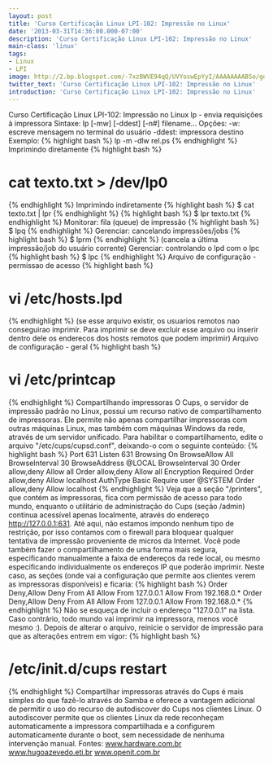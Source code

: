 ```yaml
---
layout: post
title: 'Curso Certificação Linux LPI-102: Impressão no Linux'
date: '2013-03-31T14:36:00.000-07:00'
description: 'Curso Certificação Linux LPI-102: Impressão no Linux'
main-class: 'linux'
tags:
- Linux
- LPI
image: http://2.bp.blogspot.com/-7xzBWVE94qQ/UVYoswEpYyI/AAAAAAAABSo/gdWQBDXwTjM/s72-c/linux-hp-color-laser-printing.jpg
twitter_text: 'Curso Certificação Linux LPI-102: Impressão no Linux'
introduction: 'Curso Certificação Linux LPI-102: Impressão no Linux'
---
```

Curso Certificação Linux LPI-102: Impressão no Linux
lp - envia requisições à impressora
 Sintaxe: lp [-mw] [-ddest] [-n#] filename...
 Opções:
 -w: escreve mensagem no terminal do usuário
 -ddest: impressora destino 
 Exemplo:
 {% highlight bash %}
lp -m -dlw rel.ps
{% endhighlight %}
Imprimindo diretamente
{% highlight bash %}
# cat texto.txt > /dev/lp0
{% endhighlight %}
Imprimindo indiretamente
{% highlight bash %}
$ cat texto.txt | lpr
{% endhighlight %}
{% highlight bash %}
$ lpr texto.txt
{% endhighlight %} 
Monitorar: fila (queue) de impressão
{% highlight bash %}
$ lpq
{% endhighlight %}
Gerenciar: cancelando impressões/jobs
{% highlight bash %}
$ lprm
{% endhighlight %} (cancela a última impressão/job do usuário corrente) 
Gerenciar: controlando o lpd com o lpc
{% highlight bash %}
$ lpc 
{% endhighlight %}
Arquivo de configuração - permissao de acesso
{% highlight bash %}
# vi /etc/hosts.lpd
{% endhighlight %} (se esse arquivo existir, os usuarios remotos nao conseguirao imprimir. Para imprimir se deve excluir esse arquivo ou inserir dentro dele os enderecos dos hosts remotos que podem imprimir)
Arquivo de configuração - geral
{% highlight bash %}
# vi /etc/printcap
{% endhighlight %}
Compartilhando impressoras
 O Cups, o servidor de impressão padrão no Linux, possui um recurso nativo de compartilhamento de impressoras. Ele permite não apenas compartilhar impressoras com outras máquinas Linux, mas também com máquinas Windows da rede, através de um servidor unificado. Para habilitar o compartilhamento, edite o arquivo "/etc/cups/cupsd.conf", deixando-o com o seguinte conteúdo:
{% highlight bash %}
Port 631
Listen 631
Browsing On
BrowseAllow All
BrowseInterval 30
BrowseAddress @LOCAL
BrowseInterval 30
Order allow,deny
Allow all
Order allow,deny
Allow all
Encryption Required
Order allow,deny
Allow localhost
AuthType Basic
Require user @SYSTEM
Order allow,deny
Allow localhost
{% endhighlight %}
 Veja que a seção "/printers", que contém as impressoras, fica com permissão de acesso para todo mundo, enquanto o utilitário de administração do Cups (seção /admin) continua acessível apenas localmente, através do endereço http://127.0.0.1:631.
 Até aqui, não estamos impondo nenhum tipo de restrição, por isso contamos com o firewall para bloquear qualquer tentativa de impressão proveniente de micros da Internet. Você pode também fazer o compartilhamento de uma forma mais segura, especificando manualmente a faixa de endereços da rede local, ou mesmo especificando individualmente os endereços IP que poderão imprimir. Neste caso, as seções 
 (onde vai a configuração que permite aos clientes verem as impressoras disponíveis) e  ficaria:
{% highlight bash %}
Order Deny,Allow
Deny From All
Allow From 127.0.0.1
Allow From 192.168.0.*
Order Deny,Allow
Deny From All
Allow From 127.0.0.1
Allow From 192.168.0.*
{% endhighlight %}
Não se esqueça de incluir o endereço "127.0.0.1" na lista. Caso contrário, todo mundo vai imprimir na impressora, menos você mesmo :).
Depois de alterar o arquivo, reinicie o servidor de impressão para que as alterações entrem em vigor:
{% highlight bash %}
# /etc/init.d/cups restart
{% endhighlight %}
 Compartilhar impressoras através do Cups é mais simples do que fazê-lo através do Samba e oferece a vantagem adicional de permitir o uso do recurso de autodiscover do Cups nos clientes Linux. O autodiscover permite que os clientes Linux da rede reconheçam automaticamente a impressora compartilhada e a configurem automaticamente durante o boot, sem necessidade de nenhuma intervenção manual.
Fontes:
www.hardware.com.br
www.hugoazevedo.eti.br
www.openit.com.br 
